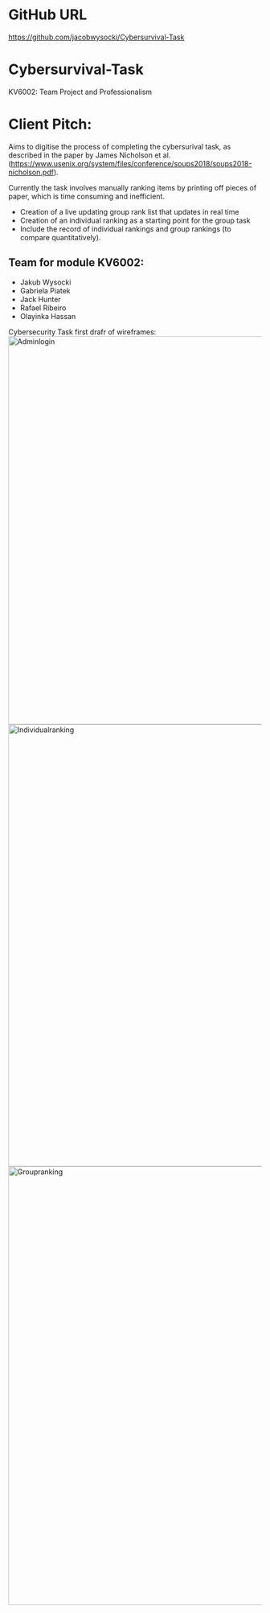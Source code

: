 # GitHub URL
https://github.com/jacobwysocki/Cybersurvival-Task

# Cybersurvival-Task
KV6002: Team Project and Professionalism

# Client Pitch: 
Aims to digitise the process of completing the cybersurival task, as described in the paper by James Nicholson et al. (https://www.usenix.org/system/files/conference/soups2018/soups2018-nicholson.pdf). 

Currently the task involves manually ranking items by printing off pieces of paper, which is time consuming  and inefficient.
- Creation of a live updating group rank list that updates in real time
- Creation of an individual ranking as a starting point for the group task
- Include the record of individual rankings and group rankings (to compare quantitatively).

## Team for module KV6002:
- Jakub Wysocki
- Gabriela Piatek 
- Jack Hunter
- Rafael Ribeiro
- Olayinka Hassan


Cybersecurity Task first drafr of wireframes:
<img width="773" alt="Adminlogin" src="https://user-images.githubusercontent.com/67269088/221361739-c5e0d70f-21e2-49d7-95d7-90b84cec64b7.png">
<img width="880" alt="Individualranking" src="https://user-images.githubusercontent.com/67269088/221361786-4117e928-6700-41ad-9190-84e100f0ed54.png">
<img width="873" alt="Groupranking" src="https://user-images.githubusercontent.com/67269088/221361774-b425d9e5-dca5-4642-9acd-56d7e754bffe.png">
